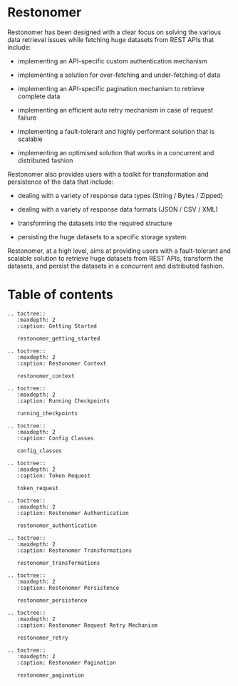 # Restonomer

Restonomer has been designed with a clear focus on solving the various data retrieval issues while fetching huge datasets from REST APIs that include:

* implementing an API-specific custom authentication mechanism

* implementing a solution for over-fetching and under-fetching of data

* implementing an API-specific pagination mechanism to retrieve complete data

* implementing an efficient auto retry mechanism in case of request failure

* implementing a fault-tolerant and highly performant solution that is scalable

* implementing an optimised solution that works in a concurrent and distributed fashion


Restonomer also provides users with a toolkit for transformation and persistence of the data that include:

* dealing with a variety of response data types (String / Bytes / Zipped)

* dealing with a variety of response data formats (JSON / CSV / XML)

* transforming the datasets into the required structure

* persisting the huge datasets to a specific storage system


Restonomer, at a high level, aims at providing users with a fault-tolerant and scalable solution to retrieve huge datasets from REST APIs, transform the datasets, and persist the datasets in a concurrent and distributed fashion.


# Table of contents

```eval_rst
.. toctree::
   :maxdepth: 2
   :caption: Getting Started
   
   restonomer_getting_started
   
.. toctree::
   :maxdepth: 2
   :caption: Restonomer Context
   
   restonomer_context
   
.. toctree::
   :maxdepth: 2
   :caption: Running Checkpoints
   
   running_checkpoints
   
.. toctree::
   :maxdepth: 2
   :caption: Config Classes
   
   config_classes

.. toctree::
   :maxdepth: 2
   :caption: Token Request
   
   token_request
   
.. toctree::
   :maxdepth: 2
   :caption: Restonomer Authentication
   
   restonomer_authentication
     
.. toctree::
   :maxdepth: 2
   :caption: Restonomer Transformations
   
   restonomer_transformations
   
.. toctree::
   :maxdepth: 2
   :caption: Restonomer Persistence
   
   restonomer_persistence
   
.. toctree::
   :maxdepth: 2
   :caption: Restonomer Request Retry Mechanism
   
   restonomer_retry
   
.. toctree::
   :maxdepth: 2
   :caption: Restonomer Pagination
   
   restonomer_pagination
```
